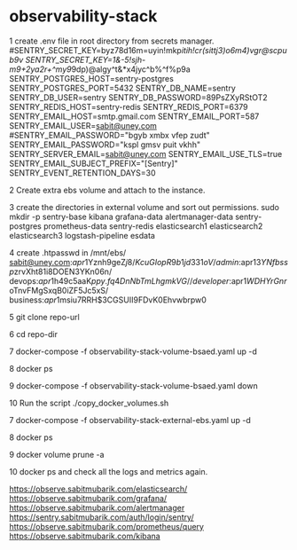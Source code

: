 # observability-stack
1 create .env file in root directory from secrets manager.
#SENTRY_SECRET_KEY=byz78d16m=uyin!mkp*itih!cr(sittj3)o6m4)vgr@scpub9v
SENTRY_SECRET_KEY=1&-5!sjh-m9+2ya2r+^my9*9dp)@algy^t&*x4jyc^b%^f%p9a
SENTRY_POSTGRES_HOST=sentry-postgres
SENTRY_POSTGRES_PORT=5432
SENTRY_DB_NAME=sentry
SENTRY_DB_USER=sentry
SENTRY_DB_PASSWORD=89PsZXyRStOT2
SENTRY_REDIS_HOST=sentry-redis
SENTRY_REDIS_PORT=6379
SENTRY_EMAIL_HOST=smtp.gmail.com
SENTRY_EMAIL_PORT=587
SENTRY_EMAIL_USER=sabit@uney.com
#SENTRY_EMAIL_PASSWORD="bgyb xmbx vfep zudt"
SENTRY_EMAIL_PASSWORD="kspl gmsv puit vkhh"
SENTRY_SERVER_EMAIL=sabit@uney.com
SENTRY_EMAIL_USE_TLS=true
SENTRY_EMAIL_SUBJECT_PREFIX="[Sentry]"
SENTRY_EVENT_RETENTION_DAYS=30

2 Create extra ebs volume and attach to the instance.

3 create the directories in external volume and sort out permissions.
sudo mkdir -p sentry-base kibana grafana-data alertmanager-data sentry-postgres prometheus-data sentry-redis elasticsearch1 elasticsearch2 elasticsearch3 logstash-pipeline esdata

4 create .htpasswd in /mnt/ebs/
sabit@uney.com:$apr1$Yznh9geZ$j8/KcuGIopR9b1jd331oV/
admin:$apr1$3YNfbssp$zrvXht81i8DOEN3YKn06n/
devops:$apr1$h49c5aaK$ppy.fq4DnNbTmLhgmkVG//
developer:$apr1$WDHYrGnr$oTnvFMgSxqB0iZF5Jc5xS/
business:$apr1$msiu7RRH$3CGSUII9FDvK0Ehvwbrpw0

5 git clone repo-url

6 cd repo-dir

7 docker-compose -f observability-stack-volume-bsaed.yaml up -d

8 docker ps

9 docker-compose -f observability-stack-volume-bsaed.yaml down

10 Run the script ./copy_docker_volumes.sh

7 docker-compose -f observability-stack-external-ebs.yaml up -d

8 docker ps

9 docker volume prune -a

10 docker ps and check all the logs and metrics again.

https://observe.sabitmubarik.com/elasticsearch/
https://observe.sabitmubarik.com/grafana/
https://observe.sabitmubarik.com/alertmanager
https://sentry.sabitmubarik.com/auth/login/sentry/
https://observe.sabitmubarik.com/prometheus/query
https://observe.sabitmubarik.com/kibana
